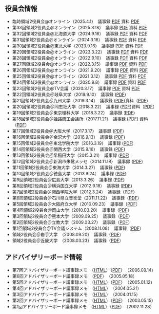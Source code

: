 ## 役員会情報

-  臨時領域2役員会@オンライン（2025.4.1）　議事録 [PDF](pdf2/2025/20250401_yakuinkai_gijiroku.pdf) 資料 [PDF](pdf2/2024/20250401_yakuinkai_shiryou.pdf)
-  第33回領域2役員会@オンライン（2025.3.18）　議事録 [PDF](pdf2/2025/20250318_yakuinkai_gijiroku.pdf) 資料 [PDF](pdf2/2025/20250318_yakuinkai_shiryou.pdf)
-  第32回領域2役員会@北海道大学（2024.9.16）　議事録 [PDF](pdf2/2024/20240916_yakuinkai_gijiroku.pdf) 資料 [PDF](pdf2/2024/20240916_yakuinkai_shiryou.pdf)
-  第31回領域2役員会@オンライン（2024.3.18）　議事録 [PDF](pdf2/2024/20240318_yakuinkai_gijiroku.pdf) 資料 [PDF](pdf2/2024/20240318_yakuinkai_shiryou.pdf)
-  第30回領域2役員会@東北大学（2023.9.16）　議事録 [PDF](pdf2/2023/20230916_yakuinkai_gijiroku.pdf) 資料 [PDF](pdf2/2023/20230916_yakuinkai_shiryou.pdf)
-  第29回領域2役員会@オンライン（2023.3.22）　議事録 [PDF](pdf2/2023/20230322_yakuinkai_gijiroku.pdf) 資料 [PDF](pdf2/2023/20230322_yakuinkai_shiryou.pdf)
-  第28回領域2役員会@オンライン（2022.9.10）　議事録 [PDF](pdf2/2022/20220910_yakuinkai_gijiroku.pdf) 資料 [PDF](pdf2/2022/20220910_yakuinkai_shiryou.pdf)
-  第27回領域2役員会@オンライン（2022.3.15）　議事録 [PDF](pdf2/2022/20220315_yakuinkai_gijiroku.pdf) 資料 [PDF](pdf2/2022/20220315_yakuinkai_shiryou.pdf)
-  第26回領域2役員会@オンライン（2021.9.20）　議事録 [PDF](pdf2/2021/20210920_yakuinkai_gijiroku.pdf) 資料 [PDF](pdf2/2021/20210920_yakuinkai_shiryou.pdf)
-  第25回領域2役員会@オンライン（2021.3.12）　議事録 [PDF](pdf2/2021/20210312_yakuinkai_gijiroku.pdf) 資料 [PDF](pdf2/2021/20210312_yakuinkai_shiryou.pdf)
-  第24回領域2役員会@オンライン（2020.9.8）　議事録 [PDF](pdf2/2020/20200908_yakuinkai_gijiroku.pdf) 資料 [PDF](pdf2/2020/20200908_yakuinkai_shiryou.pdf)
-  第23回領域2役員会@TV会議（2020.3.17）　議事録 [PDF](pdf2/2020/20200317_yakuinkai_gijiroku.pdf) 資料 [PDF](pdf2/2020/20200317_yakuinkai_shiryou.pdf)
-  第22回領域2役員会＠岐阜大学（2019.9.10）　議事録  ([PDF](pdf2/2019/Yakuinkai_2019_09_10_gijiroku.pdf))
-  第21回領域2役員会＠九州大学（2019.3.14）　議事録  ([PDF](pdf2/2019/20190314yakuinkai_gijiroku.pdf))資料（[PDF](pdf2/2019/Yakuinkai_2019_03_14.pdf)）
-  第20回領域2役員会＠同志社大学（2018.3.22）　議事録  ([PDF](pdf2/2018/20180909_yakuinkai_gijiroku.pdf))資料（[PDF](pdf2/2018/20190910_yakuinkai_shiryou.pdf)）
-  第19回領域2役員会＠東京理科大学（2018.3.22）　議事録  ([PDF](pdf2/2018/20180322_yakuingijiroku.pdf))
-  第18回領域2役員会＠姫路商工会議所（2017.11.21）　議事録  ([PDF](pdf2/2017/20171121_yakuingijiroku.pdf)) 資料（[PDF](pdf2/2017/20171121_yakuinshiryou.pdf)） 
-  第17回領域2役員会＠大阪大学（2017.3.17）　議事録  ([PDF](pdf2/2017/r2yakuin_20170317.pdf))
-  第16回領域2役員会＠金沢大学（2016.9.13）　議事録  ([PDF](pdf2/2016/r2yakuin_20160913.pdf))
-  第15回領域2役員会＠東北学院大学（2016.3.19）　議事録  ([PDF](pdf2/2016/r2yakuin_20160319.pdf))
-  第14回領域2役員会＠関西大学（2015.9.16）　議事録  ([PDF](pdf2/2015/r2yakuin_20150916.pdf))
-  第13回領域2役員会＠早稲田大学（2015.3.21）　議事録  ([PDF](pdf2/2015/r2yakuin_150321.pdf))
-  第12回領域2役員会＠新潟市朱鷺メッセ（2014.11.18）　議事録  ([PDF](pdf2/2014/r2yakuin_141118.pdf))
-  第11回領域2役員会＠東海大学（2014.3.27）　議事録  ([PDF](pdf2/2014/r2yakuin_140327.pdf))
-  第10回領域2役員会＠徳島大学（2013.9.24）　議事録  ([PDF](pdf2/2013/r2yakuin130925.pdf))
-  第9回領域2役員会＠広島大学（2013.3.26）　議事録  ([PDF](pdf2/2013/r2yakuin130326.pdf))
-  第8回領域2役員会＠横浜国立大学（2012.9.18）　議事録   ([PDF](pdf2/2013/r2yakuin120918.pdf)) 
-  第7回領域2役員会＠関西学院大学（2012.3.24）　議事録（[PDF](pdf2/2012/r2yakuin120324.pdf)） 
-  第6回領域2役員会＠石川県立音楽堂（2011.11.22）　議事録（[PDF](pdf2/2012/r2yakuin111122.pdf)） 
-  第5回領域2役員会＠大阪府立大学（2010.09.23）　議事録（[PDF](pdf/2010/r2yakuin100923.pdf)） 
-  第4回領域2役員会＠岡山大学（2010.03.20）　議事録（[PDF](pdf/2010/r2yakuin100320.pdf)） 
-  第3回領域2役員会＠熊本大学（2009.09.25）　議事録（[PDF](pdf/2009/r2yakuin090925.pdf)） 
-  第2回領域2役員会＠立教大学（2009.03.27）　議事録（[PDF](pdf/2009/r2yakuin090327.pdf)） 
-  第1回領域2役員会＠TV会議システム（2008.11.08）　議事録（[PDF](pdf/2009/r2yakuin081108.pdf)） 
-  領域2役員会＠岩手大学　（2008.09.20）　議事録（[PDF](pdf/2008/memo/r2yakuin080920.pdf)） 
-  領域2役員会＠近畿大学　（2008.03.23）　議事録（[PDF](pdf/2008/memo/r2yakuin080323.pdf)） 

## アドバイザリーボード情報

- 第7回アドバイザリーボード議事録メモ　（[HTML](pdf/2006/2006-08-14.html)）（[PDF](pdf/2006/2006-08-14adboad.pdf)）　（2006.08.14）
- 第6回アドバイザリーボード議事録メモ　（[PDF](pdf/2005/2005-05-18adboad.pdf)）　（2005.05.18）
- 第5回アドバイザリーボード議事録メモ　（[HTML](pdf/2005/2005-01-12.html)）（[PDF](pdf/2005/2005-01-12adboad.pdf)）　（2005.01.12）
- 第4回アドバイザリーボード議事録メモ　（[HTML](pdf/2004/ab20040521.html)）　（2004.05.21）
- 第3回アドバイザリーボード議事録メモ　（[HTML](pdf/2004/ab20040115.html)）　（2004.01.15）
- 第2回アドバイザリーボード議事録メモ　（[HTML](pdf/2003/2003-05-15adboad2.html)）（[PDF](pdf/2003/adboad2.pdf)）　（2003.05.15）
- 第1回アドバイザリーボード議事録メモ　（[HTML](pdf/2002/2002-11-28.adviseryBD.html)）（[PDF](pdf/2002/2002-11-28.pdf)）　（2002.11.28） 
  
  
